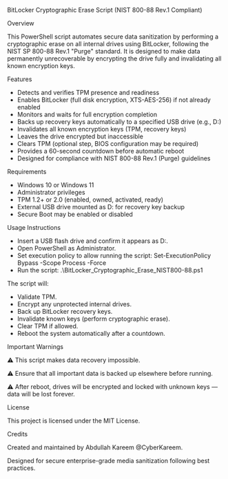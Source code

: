 BitLocker Cryptographic Erase Script (NIST 800-88 Rev.1 Compliant)

Overview

This PowerShell script automates secure data sanitization by performing a cryptographic erase on all internal drives using BitLocker, following the NIST SP 800-88 Rev.1 "Purge" standard.
It is designed to make data permanently unrecoverable by encrypting the drive fully and invalidating all known encryption keys.

Features

- Detects and verifies TPM presence and readiness
- Enables BitLocker (full disk encryption, XTS-AES-256) if not already enabled
- Monitors and waits for full encryption completion
- Backs up recovery keys automatically to a specified USB drive (e.g., D:\)
- Invalidates all known encryption keys (TPM, recovery keys)
- Leaves the drive encrypted but inaccessible
- Clears TPM (optional step, BIOS configuration may be required)
- Provides a 60-second countdown before automatic reboot
- Designed for compliance with NIST 800-88 Rev.1 (Purge) guidelines

Requirements

- Windows 10 or Windows 11
- Administrator privileges
- TPM 1.2+ or 2.0 (enabled, owned, activated, ready)
- External USB drive mounted as D: for recovery key backup
- Secure Boot may be enabled or disabled

Usage Instructions

- Insert a USB flash drive and confirm it appears as D:\.
- Open PowerShell as Administrator.
- Set execution policy to allow running the script:
Set-ExecutionPolicy Bypass -Scope Process -Force
- Run the script:
.\BitLocker_Cryptographic_Erase_NIST800-88.ps1

The script will:

- Validate TPM.
- Encrypt any unprotected internal drives.
- Back up BitLocker recovery keys.
- Invalidate known keys (perform cryptographic erase).
- Clear TPM if allowed.
- Reboot the system automatically after a countdown.

Important Warnings

⚠️ This script makes data recovery impossible.

⚠️ Ensure that all important data is backed up elsewhere before running.

⚠️ After reboot, drives will be encrypted and locked with unknown keys — data will be lost forever.

License

This project is licensed under the MIT License.

Credits

Created and maintained by Abdullah Kareem @CyberKareem.

Designed for secure enterprise-grade media sanitization following best practices.
